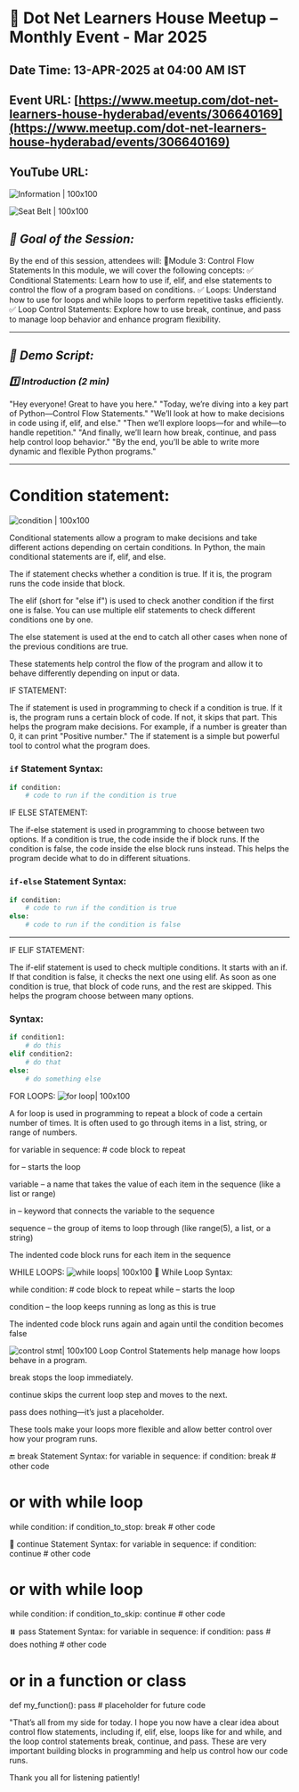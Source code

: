 # 📢 Dot Net Learners House Meetup – Monthly Event - Mar 2025

## Date Time: 13-APR-2025 at 04:00 AM IST

## Event URL: [https://www.meetup.com/dot-net-learners-house-hyderabad/events/306640169](https://www.meetup.com/dot-net-learners-house-hyderabad/events/306640169)

## YouTube URL: 


![Information | 100x100](./Documentation/Images/Information.PNG)

![Seat Belt | 100x100](./Documentation/Images/SeatBelt.PNG)



## *🎯 Goal of the Session:*  
By the end of this session, attendees will: 
🎯Module 3: Control Flow Statements
In this module, we will cover the following concepts:
✅ Conditional Statements: Learn how to use if, elif, and else statements to control the flow of a program based on conditions.
✅  Loops: Understand how to use for loops and while loops to perform repetitive tasks efficiently.
✅   Loop Control Statements: Explore how to use break, continue, and pass to manage loop behavior and enhance program flexibility.

---

## *📝 Demo Script:*

### *1️⃣ Introduction (2 min)*
"Hey everyone! Great to have you here."
"Today, we’re diving into a key part of Python—Control Flow Statements."
"We’ll look at how to make decisions in code using if, elif, and else."
"Then we’ll explore loops—for and while—to handle repetition."
"And finally, we’ll learn how break, continue, and pass help control loop behavior."
"By the end, you’ll be able to write more dynamic and flexible Python programs."

---
# Condition statement:

![condition | 100x100](./Documentation/Images/condition.PNG)

Conditional statements allow a program to make decisions and take different actions depending on certain conditions. In Python, the main conditional statements are if, elif, and else.

The if statement checks whether a condition is true. If it is, the program runs the code inside that block.

The elif (short for "else if") is used to check another condition if the first one is false. You can use multiple elif statements to check different conditions one by one.

The else statement is used at the end to catch all other cases when none of the previous conditions are true.

These statements help control the flow of the program and allow it to behave differently depending on input or data.

IF STATEMENT:

The if statement is used in programming to check if a condition is true. If it is, the program runs a certain block of code. If not, it skips that part. This helps the program make decisions. For example, if a number is greater than 0, it can print "Positive number." The if statement is a simple but powerful tool to control what the program does.

### **`if` Statement Syntax:**
```python
if condition:
    # code to run if the condition is true
```
IF ELSE STATEMENT:

The if-else statement is used in programming to choose between two options. If a condition is true, the code inside the if block runs. If the condition is false, the code inside the else block runs instead. This helps the program decide what to do in different situations.

### **`if-else` Statement Syntax:**
```python
if condition:
    # code to run if the condition is true
else:
    # code to run if the condition is false
```
---
IF ELIF STATEMENT:

The if-elif statement is used to check multiple conditions. It starts with an if. If that condition is false, it checks the next one using elif. As soon as one condition is true, that block of code runs, and the rest are skipped. This helps the program choose between many options.

### **Syntax:**
```python
if condition1:
    # do this
elif condition2:
    # do that
else:
    # do something else
```
FOR LOOPS:
![for loop| 100x100](./Documentation/Images/forloop.PNG)

A for loop is used in programming to repeat a block of code a certain number of times. It is often used to go through items in a list, string, or range of numbers.

for variable in sequence:
    # code block to repeat

for – starts the loop

variable – a name that takes the value of each item in the sequence (like a list or range)

in – keyword that connects the variable to the sequence

sequence – the group of items to loop through (like range(5), a list, or a string)

The indented code block runs for each item in the sequence

WHILE LOOPS:
![while loops| 100x100](./Documentation/Images/whileloops.PNG)
🔁 While Loop Syntax:

while condition:
    # code block to repeat
while – starts the loop

condition – the loop keeps running as long as this is true

The indented code block runs again and again until the condition becomes false

![control stmt| 100x100](./Documentation/Images/controlstmt.PNG)
Loop Control Statements help manage how loops behave in a program.

break stops the loop immediately.

continue skips the current loop step and moves to the next.

pass does nothing—it’s just a placeholder.

These tools make your loops more flexible and allow better control over how your program runs.

🔚 break Statement Syntax:
for variable in sequence:
    if condition:
        break
    # other code

# or with while loop

while condition:
    if condition_to_stop:
        break
    # other code

🔁 continue Statement Syntax:
for variable in sequence:
    if condition:
        continue
    # other code

# or with while loop

while condition:
    if condition_to_skip:
        continue
    # other code

⏸️ pass Statement Syntax:
for variable in sequence:
    if condition:
        pass  # does nothing
    # other code

# or in a function or class

def my_function():
    pass  # placeholder for future code

"That’s all from my side for today. I hope you now have a clear idea about control flow statements, including if, elif, else, loops like for and while, and the loop control statements break, continue, and pass. These are very important building blocks in programming and help us control how our code runs.

Thank you all for listening patiently!

